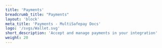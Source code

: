 ```yaml
---
title: 'Payments'
breadcrumb_title: "Payments"
layout: 'block'
meta_title: 'Payments - MultiSafepay Docs'
logo: '/svgs/Wallet.svg'
short_description: 'Accept and manage payments in your integration'
weight: 20
---
```

